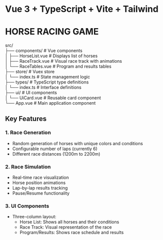 # Vue 3 + TypeScript + Vite + Tailwind

# HORSE RACING GAME

src/ <br>
├── components/ # Vue components <br>
│ ├── HorseList.vue # Displays list of horses <br>
│ ├── RaceTrack.vue # Visual race track with animations <br>
│ └── RaceTables.vue # Program and results tables <br>
├── store/ # Vuex store <br>
│ └── index.ts # State management logic <br>
├── types/ # TypeScript type definitions <br>
│ └── index.ts # Interface definitions <br>
├── ui/ # UI components <br>
│ └── UiCard.vue # Reusable card component <br>
└── App.vue # Main application component <br>

## Key Features

### 1. Race Generation

- Random generation of horses with unique colors and conditions
- Configurable number of laps (currently 6)
- Different race distances (1200m to 2200m)

### 2. Race Simulation

- Real-time race visualization
- Horse position animations
- Lap-by-lap results tracking
- Pause/Resume functionality

### 3. UI Components

- Three-column layout:
  - Horse List: Shows all horses and their conditions
  - Race Track: Visual representation of the race
  - Program/Results: Shows race schedule and results

